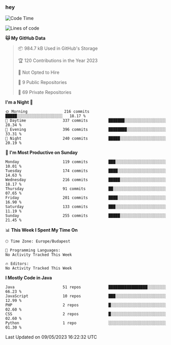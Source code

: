 ### hey

<!--START_SECTION:waka-->
![Code Time](http://img.shields.io/badge/Code%20Time-884%20hrs%2054%20mins-blue)

![Lines of code](https://img.shields.io/badge/From%20Hello%20World%20I%27ve%20Written-942.3%20thousand%20lines%20of%20code-blue)

**🐱 My GitHub Data** 

> 📦 984.7 kB Used in GitHub's Storage 
 > 
> 🏆 120 Contributions in the Year 2023
 > 
> 🚫 Not Opted to Hire
 > 
> 📜 9 Public Repositories 
 > 
> 🔑 69 Private Repositories 
 > 
**I'm a Night 🦉** 

```text
🌞 Morning                216 commits         █████░░░░░░░░░░░░░░░░░░░░   18.17 % 
🌆 Daytime                337 commits         ███████░░░░░░░░░░░░░░░░░░   28.34 % 
🌃 Evening                396 commits         ████████░░░░░░░░░░░░░░░░░   33.31 % 
🌙 Night                  240 commits         █████░░░░░░░░░░░░░░░░░░░░   20.19 % 
```
📅 **I'm Most Productive on Sunday** 

```text
Monday                   119 commits         ███░░░░░░░░░░░░░░░░░░░░░░   10.01 % 
Tuesday                  174 commits         ████░░░░░░░░░░░░░░░░░░░░░   14.63 % 
Wednesday                216 commits         █████░░░░░░░░░░░░░░░░░░░░   18.17 % 
Thursday                 91 commits          ██░░░░░░░░░░░░░░░░░░░░░░░   07.65 % 
Friday                   201 commits         ████░░░░░░░░░░░░░░░░░░░░░   16.90 % 
Saturday                 133 commits         ███░░░░░░░░░░░░░░░░░░░░░░   11.19 % 
Sunday                   255 commits         █████░░░░░░░░░░░░░░░░░░░░   21.45 % 
```


📊 **This Week I Spent My Time On** 

```text
🕑︎ Time Zone: Europe/Budapest

💬 Programming Languages: 
No Activity Tracked This Week

🔥 Editors: 
No Activity Tracked This Week
```

**I Mostly Code in Java** 

```text
Java                     51 repos            █████████████████░░░░░░░░   66.23 % 
JavaScript               10 repos            ███░░░░░░░░░░░░░░░░░░░░░░   12.99 % 
PHP                      2 repos             █░░░░░░░░░░░░░░░░░░░░░░░░   02.60 % 
CSS                      2 repos             █░░░░░░░░░░░░░░░░░░░░░░░░   02.60 % 
Python                   1 repo              ░░░░░░░░░░░░░░░░░░░░░░░░░   01.30 % 
```




 Last Updated on 09/05/2023 16:22:32 UTC
<!--END_SECTION:waka-->
